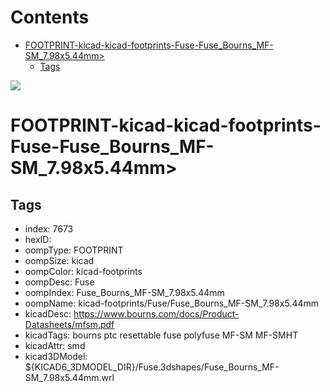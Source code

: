 



Contents
========

* [FOOTPRINT-kicad-kicad-footprints-Fuse-Fuse_Bourns_MF-SM_7.98x5.44mm>](#footprint-kicad-kicad-footprints-fuse-fuse_bourns_mf-sm_798x544mm)
	* [Tags](#tags)
  
![][im]
# FOOTPRINT-kicad-kicad-footprints-Fuse-Fuse_Bourns_MF-SM_7.98x5.44mm>

## Tags

- index: 7673
- hexID: 
- oompType: FOOTPRINT
- oompSize: kicad
- oompColor: kicad-footprints
- oompDesc: Fuse
- oompIndex: Fuse_Bourns_MF-SM_7.98x5.44mm
- oompName: kicad-footprints/Fuse/Fuse_Bourns_MF-SM_7.98x5.44mm
- kicadDesc: https://www.bourns.com/docs/Product-Datasheets/mfsm.pdf
- kicadTags: bourns ptc resettable fuse polyfuse MF-SM MF-SMHT
- kicadAttr: smd
- kicad3DModel: ${KICAD6_3DMODEL_DIR}/Fuse.3dshapes/Fuse_Bourns_MF-SM_7.98x5.44mm.wrl



[im]: image.png
